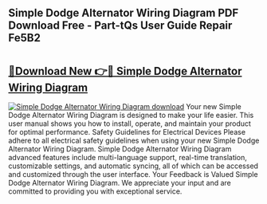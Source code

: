 ## Simple Dodge Alternator Wiring Diagram PDF Download Free - Part-tQs User Guide Repair Fe5B2

# <h2><a href="http://dfko1cx.blite.top/?on=Simple+Dodge+Alternator+Wiring+Diagram">🔗Download New 👉🔴 Simple Dodge Alternator Wiring Diagram</a></h2>

[![Simple Dodge Alternator Wiring Diagram download](https://i.imgur.com/lujVjoI.png)](http://dfko1cx.blite.top/?on=Simple+Dodge+Alternator+Wiring+Diagram)
Your new Simple Dodge Alternator Wiring Diagram is designed to make your life easier. This user manual shows you how to install, operate, and maintain your product for optimal performance. Safety Guidelines for Electrical Devices Please adhere to all electrical safety guidelines when using your new Simple Dodge Alternator Wiring Diagram. Simple Dodge Alternator Wiring Diagram advanced features include multi-language support, real-time translation, customizable settings, and automatic syncing, all of which can be accessed and customized through the user interface. Your Feedback is Valued Simple Dodge Alternator Wiring Diagram. We appreciate your input and are committed to providing you with exceptional service.
